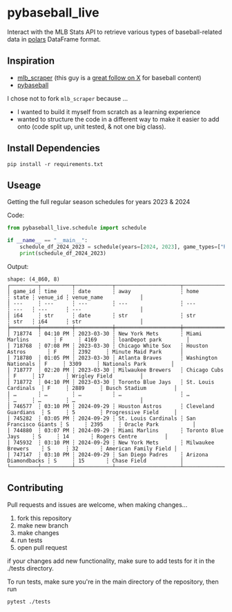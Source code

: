 # pybaseball_live

Interact with the MLB Stats API to retrieve various types of baseball-related data in [polars](https://pola.rs) DataFrame format.

## Inspiration

 - [mlb_scraper](https://github.com/tnestico/mlb_scraper) (this guy is a [great follow on X](https://x.com/TJStats) for baseball content)
 - [pybaseball](https://github.com/jldbc/pybaseball)

 I chose not to fork `mlb_scraper` because ... 
 
 - I wanted to build it myself from scratch as a learning experience
 - wanted to structure the code in a different way to make it easier to add onto (code split up, unit tested, & not one big class).

## Install Dependencies

`pip install -r requirements.txt`

## Useage

Getting the full regular season schedules for years 2023 & 2024 

Code:

```python
from pybaseball_live.schedule import schedule

if __name__ == "__main__":
    schedule_df_2024_2023 = schedule(years=[2024, 2023], game_types=["R"])
    print(schedule_df_2024_2023)
```

Output:
```
shape: (4_860, 8)
┌─────────┬──────────┬────────────┬─────────────────────┬──────────────────────┬───────┬──────────┬───────────────────────┐
│ game_id ┆ time     ┆ date       ┆ away                ┆ home                 ┆ state ┆ venue_id ┆ venue_name            │
│ ---     ┆ ---      ┆ ---        ┆ ---                 ┆ ---                  ┆ ---   ┆ ---      ┆ ---                   │
│ i64     ┆ str      ┆ date       ┆ str                 ┆ str                  ┆ str   ┆ i64      ┆ str                   │
╞═════════╪══════════╪════════════╪═════════════════════╪══════════════════════╪═══════╪══════════╪═══════════════════════╡
│ 718774  ┆ 04:10 PM ┆ 2023-03-30 ┆ New York Mets       ┆ Miami Marlins        ┆ F     ┆ 4169     ┆ loanDepot park        │
│ 718768  ┆ 07:08 PM ┆ 2023-03-30 ┆ Chicago White Sox   ┆ Houston Astros       ┆ F     ┆ 2392     ┆ Minute Maid Park      │
│ 718780  ┆ 01:05 PM ┆ 2023-03-30 ┆ Atlanta Braves      ┆ Washington Nationals ┆ F     ┆ 3309     ┆ Nationals Park        │
│ 718777  ┆ 02:20 PM ┆ 2023-03-30 ┆ Milwaukee Brewers   ┆ Chicago Cubs         ┆ F     ┆ 17       ┆ Wrigley Field         │
│ 718772  ┆ 04:10 PM ┆ 2023-03-30 ┆ Toronto Blue Jays   ┆ St. Louis Cardinals  ┆ F     ┆ 2889     ┆ Busch Stadium         │
│ …       ┆ …        ┆ …          ┆ …                   ┆ …                    ┆ …     ┆ …        ┆ …                     │
│ 746577  ┆ 03:10 PM ┆ 2024-09-29 ┆ Houston Astros      ┆ Cleveland Guardians  ┆ S     ┆ 5        ┆ Progressive Field     │
│ 745282  ┆ 03:05 PM ┆ 2024-09-29 ┆ St. Louis Cardinals ┆ San Francisco Giants ┆ S     ┆ 2395     ┆ Oracle Park           │
│ 744880  ┆ 03:07 PM ┆ 2024-09-29 ┆ Miami Marlins       ┆ Toronto Blue Jays    ┆ S     ┆ 14       ┆ Rogers Centre         │
│ 745932  ┆ 03:10 PM ┆ 2024-09-29 ┆ New York Mets       ┆ Milwaukee Brewers    ┆ S     ┆ 32       ┆ American Family Field │
│ 747147  ┆ 03:10 PM ┆ 2024-09-29 ┆ San Diego Padres    ┆ Arizona Diamondbacks ┆ S     ┆ 15       ┆ Chase Field           │
└─────────┴──────────┴────────────┴─────────────────────┴──────────────────────┴───────┴──────────┴───────────────────────┘
```

## Contributing 

Pull requests and issues are welcome, when making changes...

1. fork this repository
2. make new branch
3. make changes
4. run tests
5. open pull request

if your changes add new functionality, make sure to add tests for it in the ./tests directory.

To run tests, make sure you're in the main directory of the repository, then run

`pytest ./tests`
